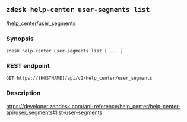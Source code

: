 ## `zdesk help-center user-segments list`

/help_center/user_segments

### Synopsis

    zdesk help-center user-segments list [ ... ]

### REST endpoint

    GET https://{HOSTNAME}/api/v2/help_center/user_segments

### Description

https://developer.zendesk.com/api-reference/help_center/help-center-api/user_segments#list-user-segments

